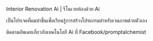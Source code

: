 Interior Renovation Ai | รีโนเวทห้องด้วย Ai

เป็นโปรเจคที่ผมทำขึ้นเพื่อเรียนรู้การสร้างโปรแกรมสำหรับเจนภาพด้วยตัวเอง

ติดตามอัพเดทเกี่ยวกับเทคโนโลยี Ai ที่ Facebook/promptalchemist

